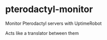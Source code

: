 # pterodactyl-monitor
Monitor Pterodactyl servers with UptimeRobot

Acts like a translator between them
